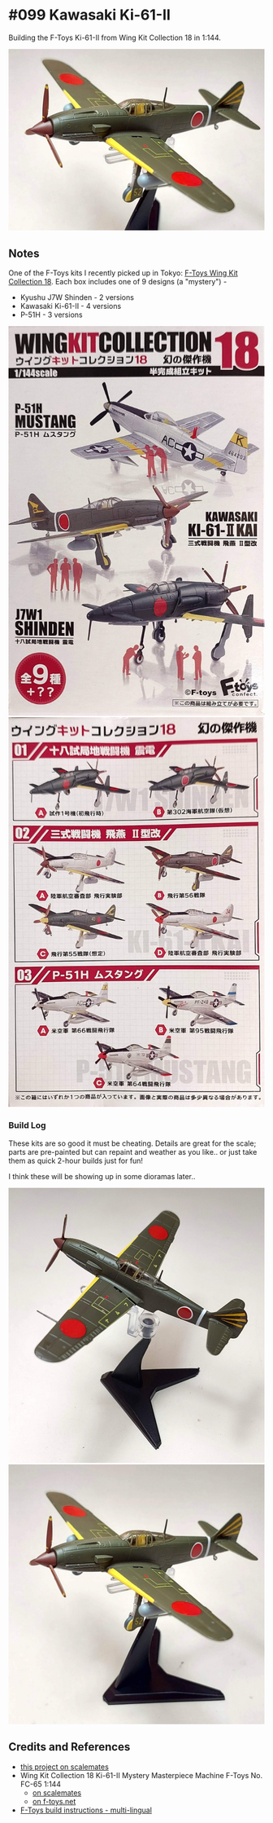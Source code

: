 # #099 Kawasaki Ki-61-II

Building the F-Toys Ki-61-II from Wing Kit Collection 18 in 1:144.

![Build](./assets/Ki61II_build.jpg?raw=true)

## Notes

One of the F-Toys kits I recently picked up in Tokyo:
[F-Toys Wing Kit Collection 18](https://f-toys.net/item/wing_kit_collection_18/).
Each box includes one of 9 designs (a "mystery") -

* Kyushu J7W Shinden - 2 versions
* Kawasaki Ki-61-II - 4 versions
* P-51H - 3 versions

![kit-front](./assets/kit-front.jpg?raw=true)
![kit-rear](./assets/kit-rear.jpg?raw=true)

### Build Log

These kits are so good it must be cheating. Details are great for the scale; parts are pre-painted but can repaint and weather as you like.. or just take them as quick 2-hour builds just for fun!

I think these will be showing up in some dioramas later..

![build01a](./assets/build01a.jpg?raw=true)
![build01b](./assets/build01b.jpg?raw=true)

## Credits and References

* [this project on scalemates](https://www.scalemates.com/profiles/mate.php?id=74137&p=projects&project=159033)
* Wing Kit Collection 18 Ki-61-II Mystery Masterpiece Machine F-Toys No. FC-65 1:144
    * [on scalemates](https://www.scalemates.com/kits/f-toys-fc-65-wing-kit-collection-18-ki-61-ii--1504977)
    * [on f-toys.net](https://f-toys.net/item/wing_kit_collection_18/)
* [F-Toys build instructions - multi-lingual](https://www.f-toys.net/kumitate/detail.html)
